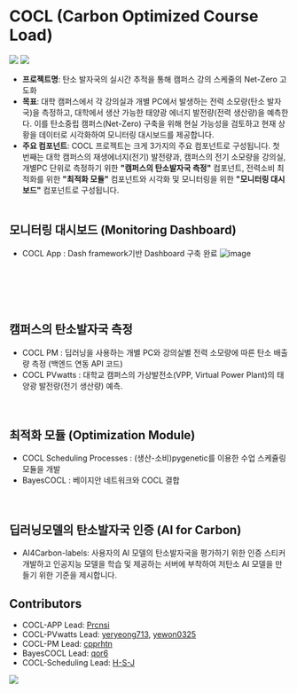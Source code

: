 # COCL (Carbon Optimized Course Load)
<img src="https://img.shields.io/badge/Python-3776AB?style=for-the-badge&logo=Python&logoColor=white"> <img src="https://img.shields.io/badge/streamlit-FF4B4B?style=for-the-badge&logo=Python&logoColor=white">

- **프로젝트명**: 탄소 발자국의 실시간 추적을 통해 캠퍼스 강의 스케줄의 Net-Zero 고도화
- **목표**: 대학 캠퍼스에서 각 강의실과 개별 PC에서 발생하는 전력 소모량(탄소 발자국)을 측정하고, 대학에서 생산 가능한 태양광 에너지 발전량(전력 생산량)을 예측한다. 이를 탄소중립 캠퍼스(Net-Zero) 구축을 위해 현실 가능성을 검토하고 현재 상황을 데이터로 시각화하여 모니터링 대시보드를 제공합니다. 
- **주요 컴포넌트**: COCL 프로젝트는 크게 3가지의 주요 컴포넌트로 구성됩니다. 첫 번째는 대학 캠퍼스의 재생에너지(전기) 발전량과, 캠퍼스의 전기 소모량을 강의실, 개별PC 단위로 측정하기 위한 **"캠퍼스의 탄소발자국 측정"** 컴포넌트, 전력소비 최적화를 위한 **"최적화 모듈"** 컴포넌트와 시각화 및 모니터링을 위한 **"모니터링 대시보드"** 컴포넌트로 구성됩니다. <br/><br/>

## 모니터링 대시보드 (Monitoring Dashboard)
- COCL App : Dash framework기반 Dashboard 구축 완료
![image](https://github.com/Prcnsi/COCL/assets/86015194/342a68ca-80d1-4e0d-84de-474df94b8946)
<br/>
<br/><br/><br/> 


## 캠퍼스의 탄소발자국 측정    
- COCL PM : 딥러닝을 사용하는 개별 PC와 강의실별 전력 소모량에 따른 탄소 배출량 측정 (백엔드 연동 API 코드)
- COCL PVwatts : 대학교 캠퍼스의 가상발전소(VPP, Virtual Power Plant)의 태양광 발전량(전기 생산량) 예측.<br/><br/><br/>

## 최적화 모듈 (Optimization Module)
- COCL Scheduling Processes : (생산-소비)pygenetic를 이용한 수업 스케쥴링 모듈을 개발
- BayesCOCL : 베이지안 네트워크와 COCL 결합<br/><br/><br/>

## 딥러닝모델의 탄소발자국 인증 (AI for Carbon)
- AI4Carbon-labels: 사용자의 AI 모델의 탄소발자국을 평가하기 위한 인증 스티커 개발하고 인공지능 모델을 학습 및 제공하는 서버에 부착하여 저탄소 AI 모델을 만들기 위한 기준을 제시합니다.


## Contributors

- COCL-APP Lead: [Prcnsi](https://github.com/Prcnsi)
- COCL-PVwatts Lead: [yeryeong713](https://github.com/yeryeong713), [yewon0325](https://github.com/yewon0325)
- COCL-PM Lead: [cpprhtn](https://github.com/cpprhtn)
- BayesCOCL Lead: [qor6](https://github.com/qor6)
- COCL-Scheduling Lead: [H-S-J](https://github.com/H-S-J)

<a href="https://github.com/datascience-labs/COCL/graphs/contributors">
  <img src="https://contrib.rocks/image?repo=datascience-labs/COCL&columns=10" />
</a>


